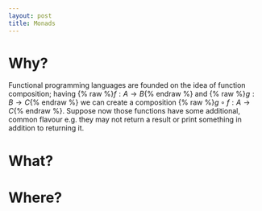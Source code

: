 ```yaml
---
layout: post
title: Monads
---
```


# Why?
Functional programming languages are founded on the idea of function 
composition; having {% raw %}$f: A \rightarrow B${% endraw %} and 
{% raw %}$g: B \rightarrow C${% endraw %} we can create a composition
{% raw %}$g \circ f: A \rightarrow C${% endraw %}.
Suppose now those functions have some additional, common
flavour e.g. they may not return a result or print something in addition
to returning it.



# What?

# Where?
